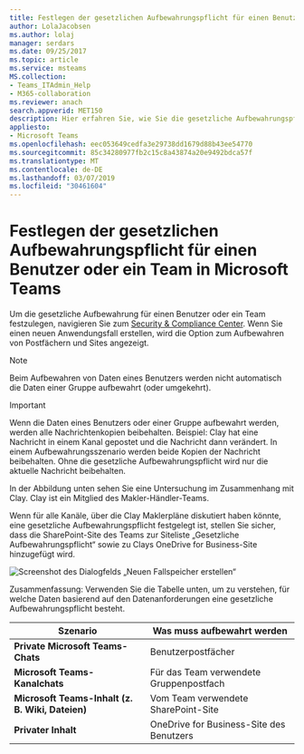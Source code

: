 ```yaml
---
title: Festlegen der gesetzlichen Aufbewahrungspflicht für einen Benutzer oder ein Team in Microsoft Teams
author: LolaJacobsen
ms.author: lolaj
manager: serdars
ms.date: 09/25/2017
ms.topic: article
ms.service: msteams
MS.collection:
- Teams_ITAdmin_Help
- M365-collaboration
ms.reviewer: anach
search.appverid: MET150
description: Hier erfahren Sie, wie Sie die gesetzliche Aufbewahrungspflicht für einen Benutzer oder ein Team in Microsoft Teams unter Verwendung des Security & Compliance Center festlegen können und welche Datenanforderungen für eine gesetzliche Aufbewahrung notwendig sind.
appliesto:
- Microsoft Teams
ms.openlocfilehash: eec053649cedfa3e29738dd1679d88b43ee54770
ms.sourcegitcommit: 85c34280977fb2c15c8a43874a20e9492bdca57f
ms.translationtype: MT
ms.contentlocale: de-DE
ms.lasthandoff: 03/07/2019
ms.locfileid: "30461604"
---
```

<a name="place-a-microsoft-teams-user-or-team-on-legal-hold"></a>Festlegen der gesetzlichen Aufbewahrungspflicht für einen Benutzer oder ein Team in Microsoft Teams
==================================================

Um die gesetzliche Aufbewahrung für einen Benutzer oder ein Team festzulegen, navigieren Sie zum [Security & Compliance Center](https://go.microsoft.com/fwlink/?linkid=854628). Wenn Sie einen neuen Anwendungsfall erstellen, wird die Option zum Aufbewahren von Postfächern und Sites angezeigt.

> [!NOTE]
> Beim Aufbewahren von Daten eines Benutzers werden nicht automatisch die Daten einer Gruppe aufbewahrt (oder umgekehrt).

> [!IMPORTANT]
> Wenn die Daten eines Benutzers oder einer Gruppe aufbewahrt werden, werden alle Nachrichtenkopien beibehalten. Beispiel: Clay hat eine Nachricht in einem Kanal gepostet und die Nachricht dann verändert. In einem Aufbewahrungsszenario werden beide Kopien der Nachricht beibehalten. Ohne die gesetzliche Aufbewahrungspflicht wird nur die aktuelle Nachricht beibehalten.



In der Abbildung unten sehen Sie eine Untersuchung im Zusammenhang mit Clay. Clay ist ein Mitglied des Makler-Händler-Teams.

Wenn für alle Kanäle, über die Clay Maklerpläne diskutiert haben könnte, eine gesetzliche Aufbewahrungspflicht festgelegt ist, stellen Sie sicher, dass die SharePoint-Site des Teams zur Siteliste „Gesetzliche Aufbewahrungspflicht“ sowie zu Clays OneDrive for Business-Site hinzugefügt wird.

![Screenshot des Dialogfelds „Neuen Fallspeicher erstellen“](media/Place_a_Microsoft_Teams_user_or_team_on_legal_hold_image3.png)

Zusammenfassung: Verwenden Sie die Tabelle unten, um zu verstehen, für welche Daten basierend auf den Datenanforderungen eine gesetzliche Aufbewahrungspflicht besteht.

|Szenario  |Was muss aufbewahrt werden  |
|---------|---------|
|**Private Microsoft Teams-Chats**     |Benutzerpostfächer         |
|**Microsoft Teams-Kanalchats**    |Für das Team verwendete Gruppenpostfach         |
|**Microsoft Teams-Inhalt (z. B. Wiki, Dateien)**     |Vom Team verwendete SharePoint-Site         |
|**Privater Inhalt**     |OneDrive for Business-Site des Benutzers         |
